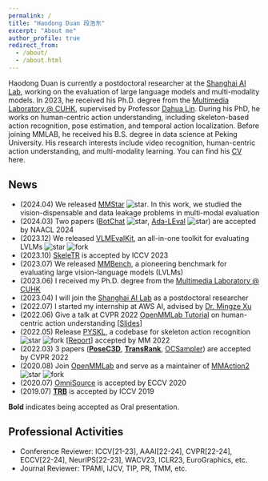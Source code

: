 ```yaml
---
permalink: /
title: "Haodong Duan 段浩东"
excerpt: "About me"
author_profile: true
redirect_from: 
  - /about/
  - /about.html
---
```


Haodong Duan is currently a postdoctoral researcher at the [Shanghai AI Lab](https://www.shlab.org.cn), working on the evaluation of large language models and multi-modality models.
In 2023, he received his Ph.D. degree from the [Multimedia Laboratory @ CUHK](https://mmlab.ie.cuhk.edu.hk), supervised by Professor [Dahua Lin](http://dahua.site/).
During his PhD, he works on human-centric action understanding, including skeleton-based action recognition, pose estimation, and temporal action localization.
Before joining MMLAB, he received his B.S. degree in data science at Peking University. 
His research interests include video recognition, human-centric action understanding, and multi-modality learning. 
You can find his [CV](/files/resume_latest.pdf) here.

News
-----------------
- (2024.04) We released [MMStar](https://arxiv.org/abs/2403.20330) ![star](https://badgen.net/github/stars/MMStar-Benchmark/MMStar). In this work, we studied the vision-dispensable and data leakage problems in multi-modal evaluation
- (2024.03) Two papers ([BotChat](https://arxiv.org/abs/2310.13650) ![star](https://badgen.net/github/stars/open-compass/BotChat), [Ada-LEval](https://arxiv.org/abs/2404.06480) ![star](https://badgen.net/github/stars/open-compass/Ada-LEval)) are accepted by NAACL 2024
- (2023.12) We released [VLMEvalKit](https://github.com/open-compass/VLMEvalKit), an all-in-one toolkit for evaluating LVLMs ![star](https://badgen.net/github/stars/open-compass/VLMEvalKit) ![fork](https://badgen.net/github/forks/open-compass/VLMEvalKit)
- (2023.10) [SkeleTR](https://arxiv.org/pdf/2309.11445.pdf) is accepted by ICCV 2023
- (2023.07) We released [MMBench](https://mmbench.opencompass.org.cn/home), a pioneering benchmark for evaluating large vision-language models (LVLMs)
- (2023.06) I received my Ph.D. degree from the [Multimedia Laboratory @ CUHK](https://mmlab.ie.cuhk.edu.hk)
- (2023.04) I will join the [Shanghai AI Lab](https://www.shlab.org.cn) as a postdoctoral researcher
- (2022.07) I started my internship at AWS AI, advised by [Dr. Mingze Xu](https://xumingze0308.github.io/)
- (2022.06) Give a talk at CVPR 2022 [OpenMMLab Tutorial](https://openmmlab.com/community/cvpr2022-tutorial) on human-centric action understanding [[Slides](/files/cvpr22_tutorial.pdf)]
- (2022.05) Release [PYSKL](https://github.com/kennymckormick/pyskl), a codebase for skeleton action recognition ![star](https://badgen.net/github/stars/kennymckormick/pyskl) ![fork](https://badgen.net/github/forks/kennymckormick/pyskl) [[Report](https://arxiv.org/abs/2205.09443)] accepted by MM 2022
- (2022.03) 3 papers (**[PoseC3D](https://arxiv.org/abs/2104.13586)**, **[TransRank](https://arxiv.org/abs/2205.02028)**, [OCSampler](https://arxiv.org/abs/2201.04388)) are accepted by CVPR 2022
- (2020.08) Join [OpenMMLab](https://openmmlab.com/) and serve as a maintainer of [MMAction2](https://github.com/open-mmlab/mmaction2) ![star](https://badgen.net/github/stars/open-mmlab/mmaction2) ![fork](https://badgen.net/github/forks/open-mmlab/mmaction2)
- (2020.07) [OmniSource](https://arxiv.org/abs/2003.13042) is accepted by ECCV 2020
- (2019.07) **[TRB](https://openaccess.thecvf.com/content_ICCV_2019/papers/Duan_TRB_A_Novel_Triplet_Representation_for_Understanding_2D_Human_Body_ICCV_2019_paper.pdf)** is accepted by ICCV 2019

**Bold** indicates being accepted as Oral presentation. 

Professional Activities
----------------
- Conference Reviewer: ICCV[21-23], AAAI[22-24], CVPR[22-24], ECCV[22-24], NeurIPS[22-23], WACV23, ICLR23, EuroGraphics, etc.
- Journal Reviewer: TPAMI, IJCV, TIP, PR, TMM, etc.

<script type="text/javascript" src="//rf.revolvermaps.com/0/0/6.js?i=5wygxlue8gu&amp;m=7&amp;c=e63100&amp;cr1=ffffff&amp;f=arial&amp;l=0&amp;bv=90&amp;lx=-420&amp;ly=420&amp;hi=20&amp;he=7&amp;hc=a8ddff&amp;rs=80" async="async"></script>